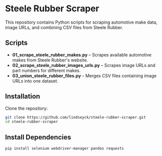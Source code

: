 # Steele Rubber Scraper

This repository contains Python scripts for scraping automotive make data, image URLs, and combining CSV files from Steele Rubber.

## Scripts
- **01_scrape_steele_rubber_makes.py** – Scrapes available automotive makes from Steele Rubber's website.
- **02_scrape_steele_rubber_images_urls.py** – Scrapes image URLs and part numbers for different makes.
- **03_union_steele_rubber_files.py** – Merges CSV files containing image URLs into one dataset.

## Installation
Clone the repository:
```sh
git clone https://github.com/lindseyck/steele-rubber-scraper.git
cd steele-rubber-scraper
```

## Install Dependencies
```sh
pip install selenium webdriver-manager pandas requests
```
